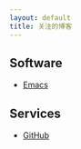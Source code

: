 ```yaml
---
layout: default
title: 关注的博客
---
```


## Software

* [Emacs](http://www.gnu.org/software/emacs/)




## Services

* [GitHub](https://github.com/)

